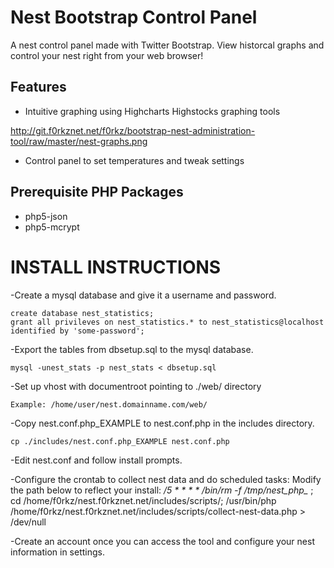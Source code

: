 Nest Bootstrap Control Panel
=============
A nest control panel made with Twitter Bootstrap. View historcal graphs and control your nest right from your web browser!

Features
-------------
*	Intuitive graphing using Highcharts Highstocks graphing tools

http://git.f0rkznet.net/f0rkz/bootstrap-nest-administration-tool/raw/master/nest-graphs.png

*	Control panel to set temperatures and tweak settings

Prerequisite PHP Packages
-------------
*	php5-json
*	php5-mcrypt

INSTALL INSTRUCTIONS
=============

-Create a mysql database and give it a username and password.

	create database nest_statistics;
	grant all privileves on nest_statistics.* to nest_statistics@localhost identified by 'some-password';

-Export the tables from dbsetup.sql to the mysql database.

	mysql -unest_stats -p nest_stats < dbsetup.sql

-Set up vhost with documentroot pointing to ./web/ directory

	Example: /home/user/nest.domainname.com/web/

-Copy nest.conf.php_EXAMPLE to nest.conf.php in the includes directory.

	cp ./includes/nest.conf.php_EXAMPLE nest.conf.php

-Edit nest.conf and follow install prompts.

-Configure the crontab to collect nest data and do scheduled tasks:
Modify the path below to reflect your install:
	*/5 * * * * /bin/rm -f /tmp/nest_php_* ; cd /home/f0rkz/nest.f0rkznet.net/includes/scripts/; /usr/bin/php /home/f0rkz/nest.f0rkznet.net/includes/scripts/collect-nest-data.php > /dev/null


-Create an account once you can access the tool and configure your nest information in settings.